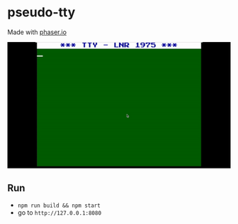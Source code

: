 # pseudo-tty

Made with [phaser.io](http://phaser.io)

![Fooo](tty.gif)

## Run
* `npm run build && npm start`
* go to `http://127.0.0.1:8080`

